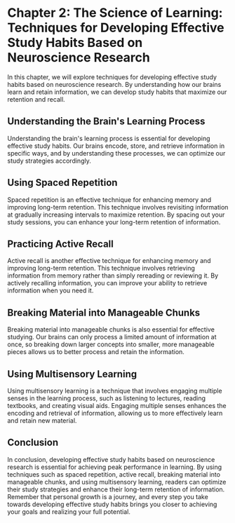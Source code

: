 Chapter 2: The Science of Learning: Techniques for Developing Effective Study Habits Based on Neuroscience Research
===================================================================================================================

In this chapter, we will explore techniques for developing effective study habits based on neuroscience research. By understanding how our brains learn and retain information, we can develop study habits that maximize our retention and recall.

Understanding the Brain's Learning Process
------------------------------------------

Understanding the brain's learning process is essential for developing effective study habits. Our brains encode, store, and retrieve information in specific ways, and by understanding these processes, we can optimize our study strategies accordingly.

Using Spaced Repetition
-----------------------

Spaced repetition is an effective technique for enhancing memory and improving long-term retention. This technique involves revisiting information at gradually increasing intervals to maximize retention. By spacing out your study sessions, you can enhance your long-term retention of information.

Practicing Active Recall
------------------------

Active recall is another effective technique for enhancing memory and improving long-term retention. This technique involves retrieving information from memory rather than simply rereading or reviewing it. By actively recalling information, you can improve your ability to retrieve information when you need it.

Breaking Material into Manageable Chunks
----------------------------------------

Breaking material into manageable chunks is also essential for effective studying. Our brains can only process a limited amount of information at once, so breaking down larger concepts into smaller, more manageable pieces allows us to better process and retain the information.

Using Multisensory Learning
---------------------------

Using multisensory learning is a technique that involves engaging multiple senses in the learning process, such as listening to lectures, reading textbooks, and creating visual aids. Engaging multiple senses enhances the encoding and retrieval of information, allowing us to more effectively learn and retain new material.

Conclusion
----------

In conclusion, developing effective study habits based on neuroscience research is essential for achieving peak performance in learning. By using techniques such as spaced repetition, active recall, breaking material into manageable chunks, and using multisensory learning, readers can optimize their study strategies and enhance their long-term retention of information. Remember that personal growth is a journey, and every step you take towards developing effective study habits brings you closer to achieving your goals and realizing your full potential.
